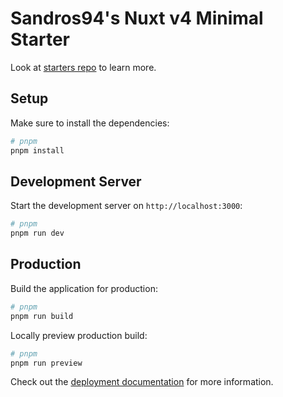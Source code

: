 # Sandros94's Nuxt v4 Minimal Starter

Look at [starters repo](https://github.com/sandros94/nuxt-starters) to learn more.

## Setup

Make sure to install the dependencies:

```bash
# pnpm
pnpm install
```

## Development Server

Start the development server on `http://localhost:3000`:

```bash
# pnpm
pnpm run dev
```

## Production

Build the application for production:

```bash
# pnpm
pnpm run build
```

Locally preview production build:

```bash
# pnpm
pnpm run preview
```

Check out the [deployment documentation](https://nuxt.com/docs/getting-started/deployment) for more information.
